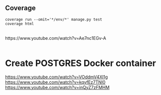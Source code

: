 ## Coverage 
    coverage run --omit='*/env/*' manage.py test
    coverage html
<br>
https://www.youtube.com/watch?v=Ae7nc1EGv-A
<br><br>

# Create POSTGRES Docker container
https://www.youtube.com/watch?v=VOddmV4Xl1g
<br>
https://www.youtube.com/watch?v=kqyfEz7TNI0
<br>
https://www.youtube.com/watch?v=inQyZ7zFMHM